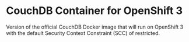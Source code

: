 CouchDB Container for OpenShift 3
=================================

Version of the official CouchDB Docker image that will run on OpenShift 3 with the default Security Context Constraint (SCC) of restricted.
